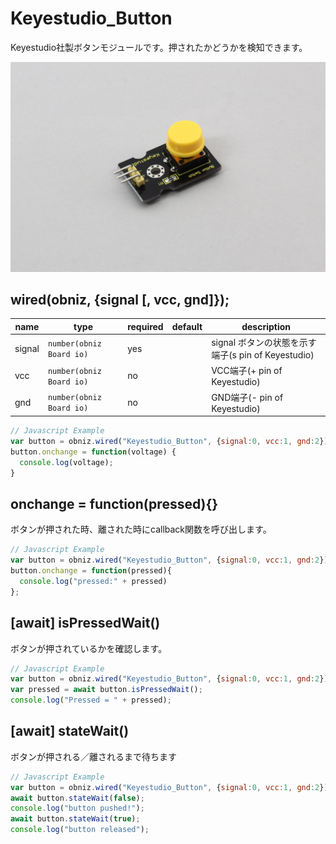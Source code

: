 # Keyestudio_Button

Keyestudio社製ボタンモジュールです。押されたかどうかを検知できます。

![](index.jpg)

## wired(obniz,  {signal [, vcc, gnd]});


name | type | required | default | description
--- | --- | --- | --- | ---
signal | `number(obniz Board io)` | yes |  &nbsp; | signal ボタンの状態を示す端子(s pin of Keyestudio)
vcc | `number(obniz Board io)` | no |  &nbsp; | VCC端子(+ pin of Keyestudio)
gnd | `number(obniz Board io)` | no |  &nbsp; | GND端子(- pin of Keyestudio)


```Javascript
// Javascript Example
var button = obniz.wired("Keyestudio_Button", {signal:0, vcc:1, gnd:2});
button.onchange = function(voltage) {
  console.log(voltage);
}
```

## onchange = function(pressed){}

ボタンが押された時、離された時にcallback関数を呼び出します。

```Javascript
// Javascript Example
var button = obniz.wired("Keyestudio_Button", {signal:0, vcc:1, gnd:2});
button.onchange = function(pressed){
  console.log("pressed:" + pressed)
};
```

## [await] isPressedWait()

ボタンが押されているかを確認します。

```Javascript
// Javascript Example
var button = obniz.wired("Keyestudio_Button", {signal:0, vcc:1, gnd:2});
var pressed = await button.isPressedWait();
console.log("Pressed = " + pressed);
```


## [await] stateWait()

ボタンが押される／離されるまで待ちます

```Javascript
// Javascript Example
var button = obniz.wired("Keyestudio_Button", {signal:0, vcc:1, gnd:2});
await button.stateWait(false); 
console.log("button pushed!");
await button.stateWait(true); 
console.log("button released");
```
